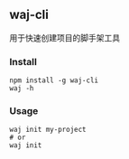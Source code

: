 ## waj-cli

用于快速创建项目的脚手架工具

### Install

```shell
npm install -g waj-cli
waj -h
```

### Usage

```shell
waj init my-project
# or
waj init
```
